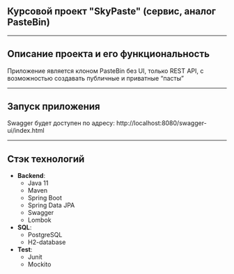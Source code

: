 <div>

## Курсовой проект "SkyPaste" (сервис, аналог PasteBin)
</div>

---
## Описание проекта и его функциональность
Приложение является клоном PasteBin без UI, только REST API, с возможностью создавать публичные и приватные “пасты”

---
## Запуск приложения
Swagger будет доступен по адресу: http://localhost:8080/swagger-ui/index.html

---
## Стэк технологий

* **Backend**:
    - Java 11
    - Maven
    - Spring Boot
    - Spring Data JPA
    - Swagger
    - Lombok
* **SQL**:
    - PostgreSQL
    - H2-database
* **Test**:
    - Junit
    - Mockito
  
